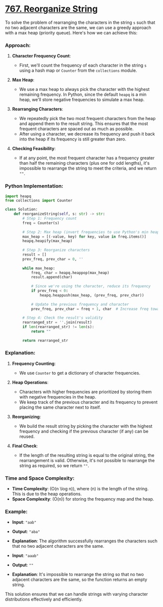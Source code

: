 # [767. Reorganize String](https://leetcode.com/problems/reorganize-string/description/)

To solve the problem of rearranging the characters in the string `s` such that no two adjacent characters are the same, we can use a greedy approach with a max heap (priority queue). Here's how we can achieve this:

### Approach:

1. **Character Frequency Count**:
   - First, we'll count the frequency of each character in the string `s` using a hash map or `Counter` from the `collections` module.

2. **Max Heap**:
   - We use a max heap to always pick the character with the highest remaining frequency. In Python, since the default `heapq` is a min heap, we'll store negative frequencies to simulate a max heap.

3. **Rearranging Characters**:
   - We repeatedly pick the two most frequent characters from the heap and append them to the result string. This ensures that the most frequent characters are spaced out as much as possible.
   - After using a character, we decrease its frequency and push it back into the heap if its frequency is still greater than zero.

4. **Checking Feasibility**:
   - If at any point, the most frequent character has a frequency greater than half the remaining characters (plus one for odd lengths), it's impossible to rearrange the string to meet the criteria, and we return `""`.

### Python Implementation:

```python
import heapq
from collections import Counter

class Solution:
    def reorganizeString(self, s: str) -> str:
        # Step 1: Frequency count
        freq = Counter(s)
        
        # Step 2: Max heap (invert frequencies to use Python's min heap as max heap)
        max_heap = [(-value, key) for key, value in freq.items()]
        heapq.heapify(max_heap)
        
        # Step 3: Reorganize characters
        result = []
        prev_freq, prev_char = 0, ''
        
        while max_heap:
            freq, char = heapq.heappop(max_heap)
            result.append(char)
            
            # Since we're using the character, reduce its frequency
            if prev_freq < 0:
                heapq.heappush(max_heap, (prev_freq, prev_char))
            
            # Update the previous frequency and character
            prev_freq, prev_char = freq + 1, char  # Increase freq towards 0
        
        # Step 4: Check the result's validity
        rearranged_str = ''.join(result)
        if len(rearranged_str) != len(s):
            return ""
        
        return rearranged_str
```

### Explanation:

1. **Frequency Counting**:
   - We use `Counter` to get a dictionary of character frequencies.

2. **Heap Operations**:
   - Characters with higher frequencies are prioritized by storing them with negative frequencies in the heap.
   - We keep track of the previous character and its frequency to prevent placing the same character next to itself.

3. **Reorganizing**:
   - We build the result string by picking the character with the highest frequency and checking if the previous character (if any) can be reused.

4. **Final Check**:
   - If the length of the resulting string is equal to the original string, the rearrangement is valid. Otherwise, it's not possible to rearrange the string as required, so we return `""`.

### Time and Space Complexity:

- **Time Complexity**: \(O(n \log n)\), where \(n\) is the length of the string. This is due to the heap operations.
- **Space Complexity**: \(O(n)\) for storing the frequency map and the heap.

### Example:

- **Input**: `"aab"`
- **Output**: `"aba"`
- **Explanation**: The algorithm successfully rearranges the characters such that no two adjacent characters are the same.

- **Input**: `"aaab"`
- **Output**: `""`
- **Explanation**: It's impossible to rearrange the string so that no two adjacent characters are the same, so the function returns an empty string.

This solution ensures that we can handle strings with varying character distributions effectively and efficiently.
